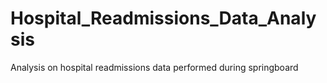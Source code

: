 # Hospital_Readmissions_Data_Analysis
Analysis on hospital readmissions data performed during springboard
